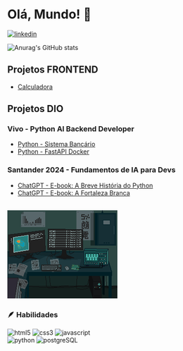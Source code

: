 # Olá, Mundo! 👋

[![linkedin](https://img.shields.io/badge/LinkedIn-0077B5?style=for-the-badge&logo=linkedin&logoColor=white)](https://www.linkedin.com/in/murilovictor33/)

![Anurag's GitHub stats](https://github-readme-stats.vercel.app/api?username=MuriloVictor22&show_icons=true&theme=merko)

## Projetos FRONTEND
- [Calculadora](https://github.com/MuriloVictor22/calculadora)

## Projetos DIO

### Vivo - Python AI Backend Developer
- [Python - Sistema Bancário](https://github.com/MuriloVictor22/dio-sistema-bancario)
- [Python - FastAPI Docker](https://github.com/MuriloVictor22/dio-fast-api-docker)

### Santander 2024 - Fundamentos de IA para Devs
- [ChatGPT - E-book: A Breve História do Python](https://github.com/MuriloVictor22/dio-chatgpt-ebook)
- [ChatGPT - E-book: A Fortaleza Branca](https://github.com/MuriloVictor22/dio-lab-natty-or-not)

<br>

<div>
    <img src="./images/Laboratory 研究室.gif" height="200px">
</div>

### 🪶 Habilidades

<div>
    <img src="https://img.shields.io/badge/HTML5-000000?style=for-the-badge&logo=html5&logoColor=E34F26" alt="html5">
    <img src="https://img.shields.io/badge/CSS3-000000?style=for-the-badge&logo=css3&logoColor=1572B6" alt="css3">
    <img src="https://img.shields.io/badge/JavaScript-000000?style=for-the-badge&logo=javascript&logoColor=F7DF1E" alt="javascript">
    <br>
    <img src="https://img.shields.io/badge/Python-000000?style=for-the-badge&logo=python&logoColor=14354c" alt="python">
    <img src="https://img.shields.io/badge/PostgreSQL-000000?style=for-the-badge&logo=postgresql&logoColor=316192" alt="postgreSQL">
</div>
